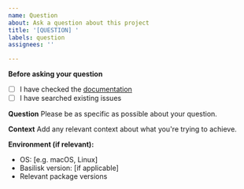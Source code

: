 ```yaml
---
name: Question
about: Ask a question about this project
title: '[QUESTION] '
labels: question
assignees: ''

---
```


**Before asking your question**
- [ ] I have checked the [documentation](https://publish.obsidian.md/comphy-lab/Herschel%E2%80%93Bulkley+formulation)
- [ ] I have searched existing issues

**Question**
Please be as specific as possible about your question.

**Context**
Add any relevant context about what you're trying to achieve.

**Environment (if relevant):**
 - OS: [e.g. macOS, Linux]
 - Basilisk version: [if applicable]
 - Relevant package versions
